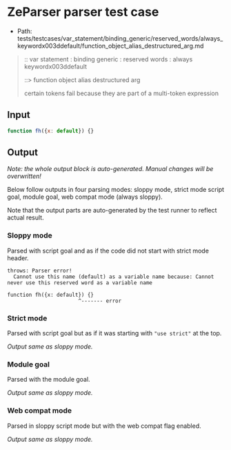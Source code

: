 # ZeParser parser test case

- Path: tests/testcases/var_statement/binding_generic/reserved_words/always_keywordx003ddefault/function_object_alias_destructured_arg.md

> :: var statement : binding generic : reserved words : always keywordx003ddefault
>
> ::> function object alias destructured arg
>
> certain tokens fail because they are part of a multi-token expression

## Input

`````js
function fh({x: default}) {}
`````

## Output

_Note: the whole output block is auto-generated. Manual changes will be overwritten!_

Below follow outputs in four parsing modes: sloppy mode, strict mode script goal, module goal, web compat mode (always sloppy).

Note that the output parts are auto-generated by the test runner to reflect actual result.

### Sloppy mode

Parsed with script goal and as if the code did not start with strict mode header.

`````
throws: Parser error!
  Cannot use this name (default) as a variable name because: Cannot never use this reserved word as a variable name

function fh({x: default}) {}
                       ^------- error
`````

### Strict mode

Parsed with script goal but as if it was starting with `"use strict"` at the top.

_Output same as sloppy mode._

### Module goal

Parsed with the module goal.

_Output same as sloppy mode._

### Web compat mode

Parsed in sloppy script mode but with the web compat flag enabled.

_Output same as sloppy mode._
